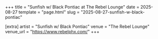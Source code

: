 +++
title = "Sunfish w/ Black Pontiac at The Rebel Lounge"
date = 2025-08-27
template = "page.html"
slug = "2025-08-27-sunfish-w-black-pontiac"

[extra]
artist = "Sunfish w/ Black Pontiac"
venue = "The Rebel Lounge"
venue_url = "https://www.rebelphx.com/"
+++
